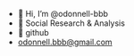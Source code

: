 - 👋 Hi, I’m @odonnell-bbb
- 👀 Social Research & Analysis
- 🌱 github
- odonnell.bbb@gmail.com

<!---
odonnell-bbb/odonnell-bbb is a ✨ special ✨ repository because its `README.md` (this file) appears on your GitHub profile.
You can click the Preview link to take a look at your changes.
--->
